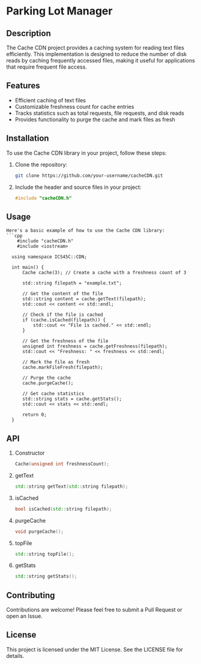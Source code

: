 # Parking Lot Manager

## Description

The Cache CDN project provides a caching system for reading text files efficiently. This implementation is designed to reduce the number of disk reads by caching frequently accessed files, making it useful for applications that require frequent file access.


## Features

- Efficient caching of text files
- Customizable freshness count for cache entries
- Tracks statistics such as total requests, file requests, and disk reads
- Provides functionality to purge the cache and mark files as fresh

## Installation
  To use the Cache CDN library in your project, follow these steps:
  1. Clone the repository:
       ```bash
       git clone https://github.com/your-username/cacheCDN.git
  2. Include the header and source files in your project:
      ```cpp
      #include "cacheCDN.h"
## Usage
    Here's a basic example of how to use the Cache CDN library:
    ```cpp
        #include "cacheCDN.h"
        #include <iostream>
      
      using namespace ICS45C::CDN;
      
      int main() {
          Cache cache(3); // Create a cache with a freshness count of 3
          
          std::string filepath = "example.txt";
          
          // Get the content of the file
          std::string content = cache.getText(filepath);
          std::cout << content << std::endl;
          
          // Check if the file is cached
          if (cache.isCached(filepath)) {
              std::cout << "File is cached." << std::endl;
          }
          
          // Get the freshness of the file
          unsigned int freshness = cache.getFreshness(filepath);
          std::cout << "Freshness: " << freshness << std::endl;
          
          // Mark the file as fresh
          cache.markFileFresh(filepath);
          
          // Purge the cache
          cache.purgeCache();
          
          // Get cache statistics
          std::string stats = cache.getStats();
          std::cout << stats << std::endl;
          
          return 0;
      }

## API
1. Constructor
     ```cpp
     Cache(unsigned int freshnessCount);
2. getText
     ```cpp
     std::string getText(std::string filepath);
3. isCached
    ```cpp
    bool isCached(std::string filepath);
4. purgeCache
   ```cpp
   void purgeCache();
5. topFile
   ```cpp
   std::string topFile();
6. getStats
   ```cpp
   std::string getStats();

## Contributing
  Contributions are welcome! Please feel free to submit a Pull Request or open an Issue.

## License
  This project is licensed under the MIT License. See the LICENSE file for details.

   






